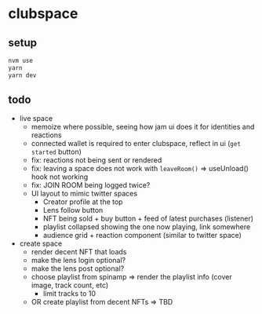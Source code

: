 # clubspace

## setup
```bash
nvm use
yarn
yarn dev
```

## todo
- live space
    - memoize where possible, seeing how jam ui does it for identities and reactions
    - connected wallet is required to enter clubspace, reflect in ui (`get started` button)
    - fix: reactions not being sent or rendered
    - fix: leaving a space does not work with `leaveRoom()` ⇒ useUnload() hook not working
    - fix: JOIN ROOM being logged twice?
    - UI layout to mimic twitter spaces
        - Creator profile at the top
        - Lens follow button
        - NFT being sold + buy button + feed of latest purchases (listener)
        - playlist collapsed showing the one now playing, link somewhere
        - audience grid + reaction component (similar to twitter space)
- create space
    - render decent NFT that loads
    - make the lens login optional?
    - make the lens post optional?
    - choose playlist from spinamp ⇒ render the playlist info (cover image, track count, etc)
        - limit tracks to 10
    - OR create playlist from decent NFTs ⇒ TBD
